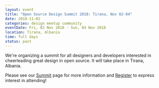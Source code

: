```yaml
---
layout: event
title: "Open Source Design Summit 2018: Tirana, Nov 02-04"
date: 2018-11-02
categories: design meetup community
eventDate: Fri, 02 Nov 2018 - Sun, 04 Nov 2018
location: Tirana, Albania
time: full days
status: past
---
```


We're organizing a summit for all designers and developers interested in cheerleading great design in open source. It will take place in Tirana, Albania.

Please see our [Summit](https://opensourcedesign.net/summit/) page for more information and [Register](https://opencollective.com/opensourcedesign/events/open-source-design-summit-2018-371ev#) to express interest in attending!
